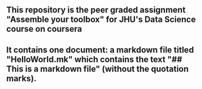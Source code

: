 ## This repository is the peer graded assignment "Assemble your toolbox" for JHU's Data Science course on coursera 

## It contains one document: a markdown file titled "HelloWorld.mk" which contains the text "## This is a markdown file" (without the quotation marks).
